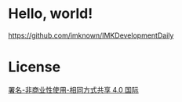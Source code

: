 # Hello, world!
https://github.com/imknown/IMKDevelopmentDaily

# License
[署名-非商业性使用-相同方式共享 4.0 国际](https://creativecommons.org/licenses/by-nc-sa/4.0/legalcode)
